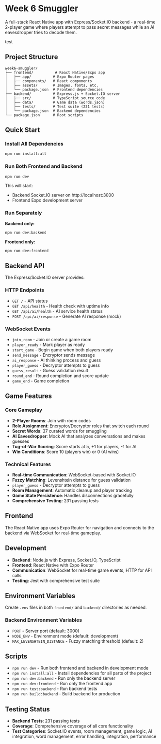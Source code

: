 # Week 6 Smuggler

A full-stack React Native app with Express/Socket.IO backend - a real-time 2-player game where players attempt to pass secret messages while an AI eavesdropper tries to decode them.

test

## Project Structure

```
week6-smuggler/
├── frontend/          # React Native/Expo app
│   ├── app/          # Expo Router pages
│   ├── components/   # React components
│   ├── assets/       # Images, fonts, etc.
│   └── package.json  # Frontend dependencies
├── backend/          # Express.js + Socket.IO server
│   ├── src/          # TypeScript source code
│   ├── data/         # Game data (words.json)
│   ├── tests/        # Test suite (231 tests)
│   └── package.json  # Backend dependencies
└── package.json      # Root scripts
```

## Quick Start

### Install All Dependencies
```bash
npm run install:all
```

### Run Both Frontend and Backend
```bash
npm run dev
```

This will start:
- Backend Socket.IO server on http://localhost:3000
- Frontend Expo development server

### Run Separately

**Backend only:**
```bash
npm run dev:backend
```

**Frontend only:**
```bash
npm run dev:frontend
```

## Backend API

The Express/Socket.IO server provides:

### HTTP Endpoints
- `GET /` - API status
- `GET /api/health` - Health check with uptime info
- `GET /api/ai/health` - AI service health status
- `POST /api/ai/response` - Generate AI response (mock)

### WebSocket Events
- `join_room` - Join or create a game room
- `player_ready` - Mark player as ready
- `start_game` - Begin game when both players ready
- `send_message` - Encryptor sends message
- `ai_response` - AI thinking process and guess
- `player_guess` - Decryptor attempts to guess
- `guess_result` - Guess validation result
- `round_end` - Round completion and score update
- `game_end` - Game completion

## Game Features

### Core Gameplay
- **2-Player Rooms**: Join with room codes
- **Role Assignment**: Encryptor/Decryptor roles that switch each round
- **Secret Words**: 37 curated words for smuggling
- **AI Eavesdropper**: Mock AI that analyzes conversations and makes guesses
- **Tug-of-War Scoring**: Score starts at 5, +1 for players, -1 for AI
- **Win Conditions**: Score 10 (players win) or 0 (AI wins)

### Technical Features
- **Real-time Communication**: WebSocket-based with Socket.IO
- **Fuzzy Matching**: Levenshtein distance for guess validation
- `player_guess` - Decryptor attempts to guess
- **Room Management**: Automatic cleanup and player tracking
- **Game State Persistence**: Handles disconnections gracefully
- **Comprehensive Testing**: 231 passing tests

## Frontend

The React Native app uses Expo Router for navigation and connects to the backend via WebSocket for real-time gameplay.

## Development

- **Backend**: Node.js with Express, Socket.IO, TypeScript
- **Frontend**: React Native with Expo Router
- **Communication**: WebSocket for real-time game events, HTTP for API calls
- **Testing**: Jest with comprehensive test suite

## Environment Variables

Create `.env` files in both `frontend/` and `backend/` directories as needed.

### Backend Environment Variables
- `PORT` - Server port (default: 3000)
- `NODE_ENV` - Environment mode (default: development)
- `MAX_LEVENSHTEIN_DISTANCE` - Fuzzy matching threshold (default: 2)

## Scripts

- `npm run dev` - Run both frontend and backend in development mode
- `npm run install:all` - Install dependencies for all parts of the project
- `npm run dev:backend` - Run only the backend server
- `npm run dev:frontend` - Run only the frontend app
- `npm run test:backend` - Run backend tests
- `npm run build:backend` - Build backend for production

## Testing Status

- **Backend Tests**: 231 passing tests
- **Coverage**: Comprehensive coverage of all core functionality
- **Test Categories**: Socket.IO events, room management, game logic, AI integration, word management, error handling, integration, performance
